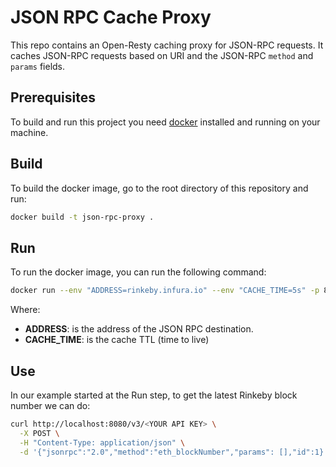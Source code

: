 # JSON RPC Cache Proxy

This repo contains an Open-Resty caching proxy for JSON-RPC requests.
It caches JSON-RPC requests based on URI and the JSON-RPC `method` and `params` fields.

## Prerequisites
To build and run this project you need [docker](https://www.docker.com/) installed and running on your machine.

## Build
To build the docker image, go to the root directory of this repository and run:
```sh
docker build -t json-rpc-proxy .
```

## Run
To run the docker image, you can run the following command:
```sh
docker run --env "ADDRESS=rinkeby.infura.io" --env "CACHE_TIME=5s" -p 8080:8080 json-rpc-proxy
```
Where:
* __ADDRESS__: is the address of the JSON RPC destination.
* __CACHE_TIME__: is the cache TTL (time to live)

## Use
In our example started at the Run step, to get the latest Rinkeby block number we can do:
```sh
curl http://localhost:8080/v3/<YOUR API KEY> \
  -X POST \
  -H "Content-Type: application/json" \
  -d '{"jsonrpc":"2.0","method":"eth_blockNumber","params": [],"id":1}
